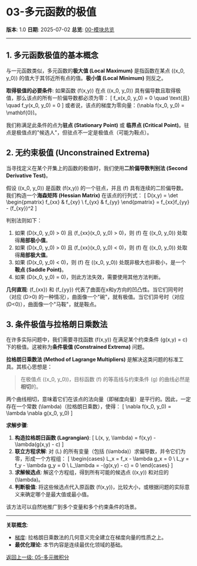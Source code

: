 # 03-多元函数的极值

**版本**: 1.0
**日期**: 2025-07-02
**总览**: [00-模块总览](./00-模块总览.md)

---

## 1. 多元函数极值的基本概念

与一元函数类似，多元函数的**极大值 (Local Maximum)** 是指函数在某点 \((x_0, y_0)\) 的值大于其邻近所有点的值。**极小值 (Local Minimum)** 则反之。

**取得极值的必要条件**:
如果函数 \(f(x,y)\) 在点 \((x_0, y_0)\) 具有偏导数且取得极值，那么该点的所有一阶偏导数都必须为零：
\[ f_x(x_0, y_0) = 0 \quad \text{且} \quad f_y(x_0, y_0) = 0 \]
或者说，该点的梯度为零向量：\(\nabla f(x_0, y_0) = \mathbf{0}\)。

我们称满足此条件的点为**驻点 (Stationary Point)** 或 **临界点 (Critical Point)**。驻点是极值点的"候选人"，但驻点不一定是极值点（可能为鞍点）。

## 2. 无约束极值 (Unconstrained Extrema)

当寻找定义在某个开集上的函数的极值时，我们使用**二阶偏导数判别法 (Second Derivative Test)**。

假设 \((x_0, y_0)\) 是函数 \(f(x,y)\) 的一个驻点，并且 \(f\) 具有连续的二阶偏导数。我们构造一个**海森矩阵 (Hessian Matrix)** 在该点的行列式：
\[ D(x,y) = \det \begin{pmatrix} f_{xx} & f_{xy} \\ f_{yx} & f_{yy} \end{pmatrix} = f_{xx}f_{yy} - (f_{xy})^2 \]

判别法则如下：
1.  如果 \(D(x_0, y_0) > 0\) 且 \(f_{xx}(x_0, y_0) > 0\)，则 \(f\) 在 \((x_0, y_0)\) 处取得**局部极小值**。
2.  如果 \(D(x_0, y_0) > 0\) 且 \(f_{xx}(x_0, y_0) < 0\)，则 \(f\) 在 \((x_0, y_0)\) 处取得**局部极大值**。
3.  如果 \(D(x_0, y_0) < 0\)，则 \(f\) 在 \((x_0, y_0)\) 处既非极大也非极小，是一个**鞍点 (Saddle Point)**。
4.  如果 \(D(x_0, y_0) = 0\)，则此方法失效，需要使用其他方法判断。

**几何直观**: \(f_{xx}\) 和 \(f_{yy}\) 代表了曲面在x和y方向的凹凸性。当它们同号时（对应 \(D>0\) 的一种情况），曲面像一个"碗"，就有极值。当它们异号时（对应 \(D<0\)），曲面像一个"马鞍"，就是鞍点。

## 3. 条件极值与拉格朗日乘数法

在许多实际问题中，我们需要寻找函数 \(f(x,y)\) 在满足某个约束条件 \(g(x,y) = c\) 下的极值。这被称为**条件极值 (Constrained Extrema)** 问题。

**拉格朗日乘数法 (Method of Lagrange Multipliers)** 是解决这类问题的标准工具。其核心思想是：

> 在极值点 \((x_0, y_0)\)，目标函数 \(f\) 的等高线与约束条件 \(g\) 的曲线必然是**相切**的。

两个曲线相切，意味着它们在该点的法向量（即梯度向量）是平行的。因此，一定存在一个常数 \(\lambda\)（拉格朗日乘数），使得：
\[ \nabla f(x_0, y_0) = \lambda \nabla g(x_0, y_0) \]

**求解步骤**:
1.  **构造拉格朗日函数 (Lagrangian)**:
    \[ L(x, y, \lambda) = f(x,y) - \lambda(g(x,y) - c) \]
2.  **联立方程求解**: 对 \(L\) 的所有变量（包括 \(\lambda\)）求偏导数，并令它们为零，形成一个方程组：
    \[ \begin{cases} L_x = f_x - \lambda g_x = 0 \\ L_y = f_y - \lambda g_y = 0 \\ L_\lambda = -(g(x,y) - c) = 0 \end{cases} \]
3.  **求解候选点**: 解这个方程组，得到所有可能的候选点 \((x,y)\) 和对应的 \(\lambda\)。
4.  **判断极值**: 将这些候选点代入原函数 \(f(x,y)\)，比较大小，或根据问题的实际意义来确定哪个是最大值或最小值。

该方法可以自然地推广到多个变量和多个约束条件的场景。

---
**关联概念**:
- [梯度](./02-多元函数微分学.md): 拉格朗日乘数法的几何意义完全建立在梯度向量的性质之上。
- **最优化理论**: 本节内容是连续最优化领域的基础。

[返回上一级: 05-多元微积分](./00-模块总览.md) 